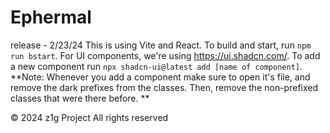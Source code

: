 # Ephermal

release - 2/23/24
This is using Vite and React. To build and start, run `npm run bstart`.
For UI components, we're using https://ui.shadcn.com/.
To add a new component run `npx shadcn-ui@latest add [name of component]`.
**Note: Whenever you add a component make sure to open it's file, and remove the dark prefixes from the classes. Then, remove the non-prefixed classes that were there before. **

&copy; 2024 z1g Project All rights reserved